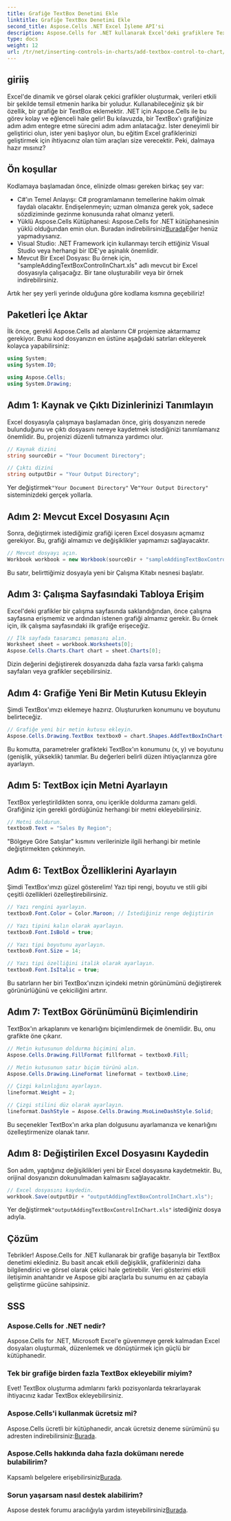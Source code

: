 ```yaml
---
title: Grafiğe TextBox Denetimi Ekle
linktitle: Grafiğe TextBox Denetimi Ekle
second_title: Aspose.Cells .NET Excel İşleme API'si
description: Aspose.Cells for .NET kullanarak Excel'deki grafiklere TextBox eklemeyi öğrenin. Veri görselleştirmenizi zahmetsizce geliştirin.
type: docs
weight: 12
url: /tr/net/inserting-controls-in-charts/add-textbox-control-to-chart/
---
```

## giriiş

Excel'de dinamik ve görsel olarak çekici grafikler oluşturmak, verileri etkili bir şekilde temsil etmenin harika bir yoludur. Kullanabileceğiniz şık bir özellik, bir grafiğe bir TextBox eklemektir. .NET için Aspose.Cells ile bu görev kolay ve eğlenceli hale gelir! Bu kılavuzda, bir TextBox'ı grafiğinize adım adım entegre etme sürecini adım adım anlatacağız. İster deneyimli bir geliştirici olun, ister yeni başlıyor olun, bu eğitim Excel grafiklerinizi geliştirmek için ihtiyacınız olan tüm araçları size verecektir. Peki, dalmaya hazır mısınız?

## Ön koşullar

Kodlamaya başlamadan önce, elinizde olması gereken birkaç şey var:

- C#'ın Temel Anlayışı: C# programlamanın temellerine hakim olmak faydalı olacaktır. Endişelenmeyin; uzman olmanıza gerek yok, sadece sözdiziminde gezinme konusunda rahat olmanız yeterli.
-  Yüklü Aspose.Cells Kütüphanesi: Aspose.Cells for .NET kütüphanesinin yüklü olduğundan emin olun. Buradan indirebilirsiniz[Burada](https://releases.aspose.com/cells/net/)Eğer henüz yapmadıysanız.
- Visual Studio: .NET Framework için kullanmayı tercih ettiğiniz Visual Studio veya herhangi bir IDE'ye aşinalık önemlidir.
- Mevcut Bir Excel Dosyası: Bu örnek için, "sampleAddingTextBoxControlInChart.xls" adlı mevcut bir Excel dosyasıyla çalışacağız. Bir tane oluşturabilir veya bir örnek indirebilirsiniz.

Artık her şey yerli yerinde olduğuna göre kodlama kısmına geçebiliriz!

## Paketleri İçe Aktar

İlk önce, gerekli Aspose.Cells ad alanlarını C# projemize aktarmamız gerekiyor. Bunu kod dosyanızın en üstüne aşağıdaki satırları ekleyerek kolayca yapabilirsiniz:

```csharp
using System;
using System.IO;

using Aspose.Cells;
using System.Drawing;
```

## Adım 1: Kaynak ve Çıktı Dizinlerinizi Tanımlayın

Excel dosyasıyla çalışmaya başlamadan önce, giriş dosyanızın nerede bulunduğunu ve çıktı dosyasını nereye kaydetmek istediğinizi tanımlamanız önemlidir. Bu, projenizi düzenli tutmanıza yardımcı olur.

```csharp
// Kaynak dizini
string sourceDir = "Your Document Directory";

// Çıktı dizini
string outputDir = "Your Output Directory";
```
 Yer değiştirmek`"Your Document Directory"` Ve`"Your Output Directory"` sisteminizdeki gerçek yollarla.

## Adım 2: Mevcut Excel Dosyasını Açın

Sonra, değiştirmek istediğimiz grafiği içeren Excel dosyasını açmamız gerekiyor. Bu, grafiği almamızı ve değişiklikler yapmamızı sağlayacaktır.

```csharp
// Mevcut dosyayı açın.
Workbook workbook = new Workbook(sourceDir + "sampleAddingTextBoxControlInChart.xls");
```
Bu satır, belirttiğimiz dosyayla yeni bir Çalışma Kitabı nesnesi başlatır.

## Adım 3: Çalışma Sayfasındaki Tabloya Erişim

Excel'deki grafikler bir çalışma sayfasında saklandığından, önce çalışma sayfasına erişmemiz ve ardından istenen grafiği almamız gerekir. Bu örnek için, ilk çalışma sayfasındaki ilk grafiğe erişeceğiz.

```csharp
// İlk sayfada tasarımcı şemasını alın.
Worksheet sheet = workbook.Worksheets[0];
Aspose.Cells.Charts.Chart chart = sheet.Charts[0];
```
Dizin değerini değiştirerek dosyanızda daha fazla varsa farklı çalışma sayfaları veya grafikler seçebilirsiniz.

## Adım 4: Grafiğe Yeni Bir Metin Kutusu Ekleyin

Şimdi TextBox'ımızı eklemeye hazırız. Oluştururken konumunu ve boyutunu belirteceğiz.

```csharp
// Grafiğe yeni bir metin kutusu ekleyin.
Aspose.Cells.Drawing.TextBox textbox0 = chart.Shapes.AddTextBoxInChart(400, 1100, 350, 2550);
```
Bu komutta, parametreler grafikteki TextBox'ın konumunu (x, y) ve boyutunu (genişlik, yükseklik) tanımlar. Bu değerleri belirli düzen ihtiyaçlarınıza göre ayarlayın.

## Adım 5: TextBox için Metni Ayarlayın

TextBox yerleştirildikten sonra, onu içerikle doldurma zamanı geldi. Grafiğiniz için gerekli gördüğünüz herhangi bir metni ekleyebilirsiniz.

```csharp
// Metni doldurun.
textbox0.Text = "Sales By Region";
```
"Bölgeye Göre Satışlar" kısmını verilerinizle ilgili herhangi bir metinle değiştirmekten çekinmeyin.

## Adım 6: TextBox Özelliklerini Ayarlayın

Şimdi TextBox'ımızı güzel gösterelim! Yazı tipi rengi, boyutu ve stili gibi çeşitli özellikleri özelleştirebilirsiniz.

```csharp
// Yazı rengini ayarlayın.
textbox0.Font.Color = Color.Maroon; // İstediğiniz renge değiştirin

// Yazı tipini kalın olarak ayarlayın.
textbox0.Font.IsBold = true;

// Yazı tipi boyutunu ayarlayın.
textbox0.Font.Size = 14;

// Yazı tipi özelliğini italik olarak ayarlayın.
textbox0.Font.IsItalic = true;
```

Bu satırların her biri TextBox'ınızın içindeki metnin görünümünü değiştirerek görünürlüğünü ve çekiciliğini artırır.

## Adım 7: TextBox Görünümünü Biçimlendirin

TextBox'ın arkaplanını ve kenarlığını biçimlendirmek de önemlidir. Bu, onu grafikte öne çıkarır.

```csharp
// Metin kutusunun doldurma biçimini alın.
Aspose.Cells.Drawing.FillFormat fillformat = textbox0.Fill;

// Metin kutusunun satır biçim türünü alın.
Aspose.Cells.Drawing.LineFormat lineformat = textbox0.Line;

// Çizgi kalınlığını ayarlayın.
lineformat.Weight = 2;

// Çizgi stilini düz olarak ayarlayın.
lineformat.DashStyle = Aspose.Cells.Drawing.MsoLineDashStyle.Solid;
```

Bu seçenekler TextBox'ın arka plan dolgusunu ayarlamanıza ve kenarlığını özelleştirmenize olanak tanır.

## Adım 8: Değiştirilen Excel Dosyasını Kaydedin

Son adım, yaptığınız değişiklikleri yeni bir Excel dosyasına kaydetmektir. Bu, orijinal dosyanızın dokunulmadan kalmasını sağlayacaktır.

```csharp
// Excel dosyasını kaydedin.
workbook.Save(outputDir + "outputAddingTextBoxControlInChart.xls");
```
 Yer değiştirmek`"outputAddingTextBoxControlInChart.xls"` istediğiniz dosya adıyla.

## Çözüm

Tebrikler! Aspose.Cells for .NET kullanarak bir grafiğe başarıyla bir TextBox denetimi eklediniz. Bu basit ancak etkili değişiklik, grafiklerinizi daha bilgilendirici ve görsel olarak çekici hale getirebilir. Veri gösterimi etkili iletişimin anahtarıdır ve Aspose gibi araçlarla bu sunumu en az çabayla geliştirme gücüne sahipsiniz.

## SSS

### Aspose.Cells for .NET nedir?
Aspose.Cells for .NET, Microsoft Excel'e güvenmeye gerek kalmadan Excel dosyaları oluşturmak, düzenlemek ve dönüştürmek için güçlü bir kütüphanedir.

### Tek bir grafiğe birden fazla TextBox ekleyebilir miyim?
Evet! TextBox oluşturma adımlarını farklı pozisyonlarda tekrarlayarak ihtiyacınız kadar TextBox ekleyebilirsiniz.

### Aspose.Cells'i kullanmak ücretsiz mi?
 Aspose.Cells ücretli bir kütüphanedir, ancak ücretsiz deneme sürümünü şu adresten indirebilirsiniz:[Burada](https://releases.aspose.com/).

### Aspose.Cells hakkında daha fazla dokümanı nerede bulabilirim?
 Kapsamlı belgelere erişebilirsiniz[Burada](https://reference.aspose.com/cells/net/).

### Sorun yaşarsam nasıl destek alabilirim?
 Aspose destek forumu aracılığıyla yardım isteyebilirsiniz[Burada](https://forum.aspose.com/c/cells/9).
